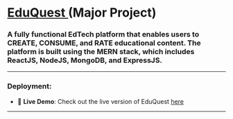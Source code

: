 <h1><a href="https://github.com/PrakharAgarwal135/EduQuest#">EduQuest </a> (Major Project)</h1>
<h3>A fully functional EdTech platform that enables users to CREATE, CONSUME, and RATE educational content. The platform is built using the MERN stack, which includes ReactJS, NodeJS, MongoDB, and ExpressJS. </h3>

---

<h3>Deployment:</h3>

- 🚀 **Live Demo**: Check out the live version of EduQuest <a href="https://edu-quest-theta.vercel.app/">here</a>

---
